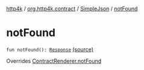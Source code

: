 [http4k](../../index.md) / [org.http4k.contract](../index.md) / [SimpleJson](index.md) / [notFound](./not-found.md)

# notFound

`fun notFound(): `[`Response`](../../org.http4k.core/-response/index.md) [(source)](https://github.com/http4k/http4k/blob/master/http4k-contract/src/main/kotlin/org/http4k/contract/SimpleJson.kt#L12)

Overrides [ContractRenderer.notFound](../-contract-renderer/not-found.md)

